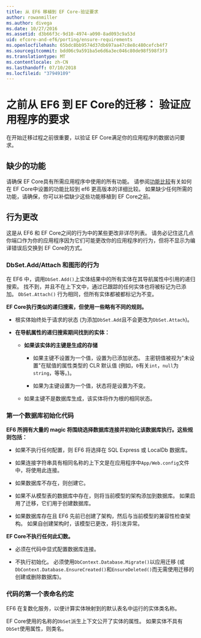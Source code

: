 ```yaml
---
title: 从 EF6 移植到 EF Core-验证要求
author: rowanmiller
ms.author: divega
ms.date: 10/27/2016
ms.assetid: d3b66f3c-9d10-4974-a090-8ad093c9a53d
uid: efcore-and-ef6/porting/ensure-requirements
ms.openlocfilehash: 65bdc8bb9574d37db697aa47c8e8c480cefcb4f7
ms.sourcegitcommit: bdd06c9a591ba5e6d6a3ec046c80de98f598f3f3
ms.translationtype: MT
ms.contentlocale: zh-CN
ms.lasthandoff: 07/10/2018
ms.locfileid: "37949109"
---
```

# <a name="before-porting-from-ef6-to-ef-core-validate-your-applications-requirements"></a>之前从 EF6 到 EF Core的迁移： 验证应用程序的要求

在开始迁移过程之前很重要，以验证 EF Core满足你的应用程序的数据访问要求。

## <a name="missing-features"></a>缺少的功能

请确保 EF Core具有所需应用程序中使用的所有功能。 请参阅[功能比较](../features.md)有关如何在 EF Core中设置的功能比较到 ef6 更高版本的详细比较。 如果缺少任何所需的功能，请确保，你可以补偿缺少这些功能移植到 EF Core之前。

## <a name="behavior-changes"></a>行为更改

这是从 EF6 和 EF Core之间的行为中的某些更改非详尽列表。 请务必记住这几点你端口作为你的应用程序因为它们可能更改你的应用程序的行为，但将不显示为编译错误后交换到 EF Core的方式。

### <a name="dbsetaddattach-and-graph-behavior"></a>DbSet.Add/Attach 和图形的行为

在 EF6 中，调用`DbSet.Add()`上实体结果中的所有实体在其导航属性中引用的递归搜索。 找不到，并且不在上下文中，通过已跟踪的任何实体也将被标记为已添加。 `DbSet.Attach()` 行为相同，但所有实体都被都标记为不变。

**EF Core执行类似的递归搜索，但使用一些略有不同的规则。**

*  根实体始终处于请求的状态 (为添加`DbSet.Add`且不会更改为`DbSet.Attach`)。

*  **在导航属性的递归搜索期间找到的实体：**

    *  **如果该实体的主键是生成的存储**

        * 如果主键不设置为一个值，设置为已添加状态。 主密钥值被视为"未设置"在赋值的属性类型的 CLR 默认值 (例如，`0`有关`int`，`null`为`string`，等等。)。

        * 如果为主键设置为一个值，状态将是设置为不变。

    *  如果主键不是数据库生成，该实体将作为根的相同状态。

### <a name="code-first-database-initialization"></a>第一个数据库初始化代码

**EF6 所拥有大量的 magic 将围绕选择数据库连接并初始化该数据库执行。这些规则包括：**

* 如果不执行任何配置，则 EF6 将选择在 SQL Express 或 LocalDb 数据库。

* 如果连接字符串具有相同名称的上下文是在应用程序中`App/Web.config`文件中，将使用此连接。

* 如果数据库不存在，则创建它。

* 如果不从模型表的数据库中存在，则将当前模型的架构添加到数据库。 如果启用了迁移，它们用于创建数据库。

* 如果数据库存在且 EF6 先前已创建了架构，然后与当前模型的兼容性检查架构。 如果自创建架构时，该模型已更改，将引发异常。

**EF Core不执行任何此幻数。**

* 必须在代码中显式配置数据库连接。

* 不执行初始化。 必须使用`DbContext.Database.Migrate()`以应用迁移 (或`DbContext.Database.EnsureCreated()`和`EnsureDeleted()`而无需使用迁移的创建或删除数据库)。

### <a name="code-first-table-naming-convention"></a>代码的第一个表命名约定

EF6 在复数化服务，以便计算实体映射到的默认表名中运行的实体类名称。

EF Core使用的名称的`DbSet`派生上下文公开了实体的属性。 如果实体不具有`DbSet`使用属性，则类名。
